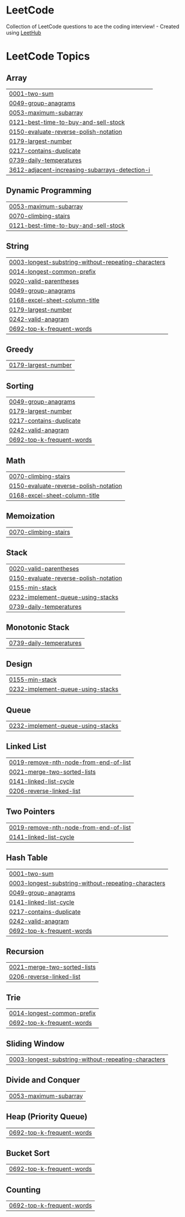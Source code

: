 # LeetCode
Collection of LeetCode questions to ace the coding interview! - Created using [LeetHub](https://github.com/QasimWani/LeetHub)

<!---LeetCode Topics Start-->
# LeetCode Topics
## Array
|  |
| ------- |
| [0001-two-sum](https://github.com/lucasven/LeetCode/tree/master/0001-two-sum) |
| [0049-group-anagrams](https://github.com/lucasven/LeetCode/tree/master/0049-group-anagrams) |
| [0053-maximum-subarray](https://github.com/lucasven/LeetCode/tree/master/0053-maximum-subarray) |
| [0121-best-time-to-buy-and-sell-stock](https://github.com/lucasven/LeetCode/tree/master/0121-best-time-to-buy-and-sell-stock) |
| [0150-evaluate-reverse-polish-notation](https://github.com/lucasven/LeetCode/tree/master/0150-evaluate-reverse-polish-notation) |
| [0179-largest-number](https://github.com/lucasven/LeetCode/tree/master/0179-largest-number) |
| [0217-contains-duplicate](https://github.com/lucasven/LeetCode/tree/master/0217-contains-duplicate) |
| [0739-daily-temperatures](https://github.com/lucasven/LeetCode/tree/master/0739-daily-temperatures) |
| [3612-adjacent-increasing-subarrays-detection-i](https://github.com/lucasven/LeetCode/tree/master/3612-adjacent-increasing-subarrays-detection-i) |
## Dynamic Programming
|  |
| ------- |
| [0053-maximum-subarray](https://github.com/lucasven/LeetCode/tree/master/0053-maximum-subarray) |
| [0070-climbing-stairs](https://github.com/lucasven/LeetCode/tree/master/0070-climbing-stairs) |
| [0121-best-time-to-buy-and-sell-stock](https://github.com/lucasven/LeetCode/tree/master/0121-best-time-to-buy-and-sell-stock) |
## String
|  |
| ------- |
| [0003-longest-substring-without-repeating-characters](https://github.com/lucasven/LeetCode/tree/master/0003-longest-substring-without-repeating-characters) |
| [0014-longest-common-prefix](https://github.com/lucasven/LeetCode/tree/master/0014-longest-common-prefix) |
| [0020-valid-parentheses](https://github.com/lucasven/LeetCode/tree/master/0020-valid-parentheses) |
| [0049-group-anagrams](https://github.com/lucasven/LeetCode/tree/master/0049-group-anagrams) |
| [0168-excel-sheet-column-title](https://github.com/lucasven/LeetCode/tree/master/0168-excel-sheet-column-title) |
| [0179-largest-number](https://github.com/lucasven/LeetCode/tree/master/0179-largest-number) |
| [0242-valid-anagram](https://github.com/lucasven/LeetCode/tree/master/0242-valid-anagram) |
| [0692-top-k-frequent-words](https://github.com/lucasven/LeetCode/tree/master/0692-top-k-frequent-words) |
## Greedy
|  |
| ------- |
| [0179-largest-number](https://github.com/lucasven/LeetCode/tree/master/0179-largest-number) |
## Sorting
|  |
| ------- |
| [0049-group-anagrams](https://github.com/lucasven/LeetCode/tree/master/0049-group-anagrams) |
| [0179-largest-number](https://github.com/lucasven/LeetCode/tree/master/0179-largest-number) |
| [0217-contains-duplicate](https://github.com/lucasven/LeetCode/tree/master/0217-contains-duplicate) |
| [0242-valid-anagram](https://github.com/lucasven/LeetCode/tree/master/0242-valid-anagram) |
| [0692-top-k-frequent-words](https://github.com/lucasven/LeetCode/tree/master/0692-top-k-frequent-words) |
## Math
|  |
| ------- |
| [0070-climbing-stairs](https://github.com/lucasven/LeetCode/tree/master/0070-climbing-stairs) |
| [0150-evaluate-reverse-polish-notation](https://github.com/lucasven/LeetCode/tree/master/0150-evaluate-reverse-polish-notation) |
| [0168-excel-sheet-column-title](https://github.com/lucasven/LeetCode/tree/master/0168-excel-sheet-column-title) |
## Memoization
|  |
| ------- |
| [0070-climbing-stairs](https://github.com/lucasven/LeetCode/tree/master/0070-climbing-stairs) |
## Stack
|  |
| ------- |
| [0020-valid-parentheses](https://github.com/lucasven/LeetCode/tree/master/0020-valid-parentheses) |
| [0150-evaluate-reverse-polish-notation](https://github.com/lucasven/LeetCode/tree/master/0150-evaluate-reverse-polish-notation) |
| [0155-min-stack](https://github.com/lucasven/LeetCode/tree/master/0155-min-stack) |
| [0232-implement-queue-using-stacks](https://github.com/lucasven/LeetCode/tree/master/0232-implement-queue-using-stacks) |
| [0739-daily-temperatures](https://github.com/lucasven/LeetCode/tree/master/0739-daily-temperatures) |
## Monotonic Stack
|  |
| ------- |
| [0739-daily-temperatures](https://github.com/lucasven/LeetCode/tree/master/0739-daily-temperatures) |
## Design
|  |
| ------- |
| [0155-min-stack](https://github.com/lucasven/LeetCode/tree/master/0155-min-stack) |
| [0232-implement-queue-using-stacks](https://github.com/lucasven/LeetCode/tree/master/0232-implement-queue-using-stacks) |
## Queue
|  |
| ------- |
| [0232-implement-queue-using-stacks](https://github.com/lucasven/LeetCode/tree/master/0232-implement-queue-using-stacks) |
## Linked List
|  |
| ------- |
| [0019-remove-nth-node-from-end-of-list](https://github.com/lucasven/LeetCode/tree/master/0019-remove-nth-node-from-end-of-list) |
| [0021-merge-two-sorted-lists](https://github.com/lucasven/LeetCode/tree/master/0021-merge-two-sorted-lists) |
| [0141-linked-list-cycle](https://github.com/lucasven/LeetCode/tree/master/0141-linked-list-cycle) |
| [0206-reverse-linked-list](https://github.com/lucasven/LeetCode/tree/master/0206-reverse-linked-list) |
## Two Pointers
|  |
| ------- |
| [0019-remove-nth-node-from-end-of-list](https://github.com/lucasven/LeetCode/tree/master/0019-remove-nth-node-from-end-of-list) |
| [0141-linked-list-cycle](https://github.com/lucasven/LeetCode/tree/master/0141-linked-list-cycle) |
## Hash Table
|  |
| ------- |
| [0001-two-sum](https://github.com/lucasven/LeetCode/tree/master/0001-two-sum) |
| [0003-longest-substring-without-repeating-characters](https://github.com/lucasven/LeetCode/tree/master/0003-longest-substring-without-repeating-characters) |
| [0049-group-anagrams](https://github.com/lucasven/LeetCode/tree/master/0049-group-anagrams) |
| [0141-linked-list-cycle](https://github.com/lucasven/LeetCode/tree/master/0141-linked-list-cycle) |
| [0217-contains-duplicate](https://github.com/lucasven/LeetCode/tree/master/0217-contains-duplicate) |
| [0242-valid-anagram](https://github.com/lucasven/LeetCode/tree/master/0242-valid-anagram) |
| [0692-top-k-frequent-words](https://github.com/lucasven/LeetCode/tree/master/0692-top-k-frequent-words) |
## Recursion
|  |
| ------- |
| [0021-merge-two-sorted-lists](https://github.com/lucasven/LeetCode/tree/master/0021-merge-two-sorted-lists) |
| [0206-reverse-linked-list](https://github.com/lucasven/LeetCode/tree/master/0206-reverse-linked-list) |
## Trie
|  |
| ------- |
| [0014-longest-common-prefix](https://github.com/lucasven/LeetCode/tree/master/0014-longest-common-prefix) |
| [0692-top-k-frequent-words](https://github.com/lucasven/LeetCode/tree/master/0692-top-k-frequent-words) |
## Sliding Window
|  |
| ------- |
| [0003-longest-substring-without-repeating-characters](https://github.com/lucasven/LeetCode/tree/master/0003-longest-substring-without-repeating-characters) |
## Divide and Conquer
|  |
| ------- |
| [0053-maximum-subarray](https://github.com/lucasven/LeetCode/tree/master/0053-maximum-subarray) |
## Heap (Priority Queue)
|  |
| ------- |
| [0692-top-k-frequent-words](https://github.com/lucasven/LeetCode/tree/master/0692-top-k-frequent-words) |
## Bucket Sort
|  |
| ------- |
| [0692-top-k-frequent-words](https://github.com/lucasven/LeetCode/tree/master/0692-top-k-frequent-words) |
## Counting
|  |
| ------- |
| [0692-top-k-frequent-words](https://github.com/lucasven/LeetCode/tree/master/0692-top-k-frequent-words) |
<!---LeetCode Topics End-->